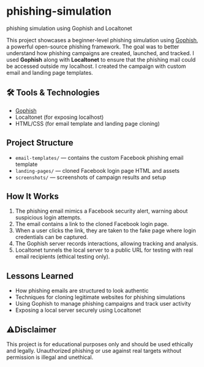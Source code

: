 # phishing-simulation
phishing simulation using Gophish and Localtonet


This project showcases a beginner-level phishing simulation using [Gophish](https://sourceforge.net/projects/gophish.mirror/), a powerful open-source phishing framework.
The goal was to better understand how phishing campaigns are created, launched, and tracked.
I used **Gophish** along with **Localtonet** to ensure that the phishing mail could be accessed outside my localhost. 
I created the campaign with custom email and landing page templates.

## 🛠 Tools & Technologies

- [Gophish](https://sourceforge.net/projects/gophish.mirror/)
- Localtonet (for exposing localhost)
- HTML/CSS (for email template and landing page cloning)

## Project Structure

- `email-templates/` — contains the custom Facebook phishing email template
- `landing-pages/` — cloned Facebook login page HTML and assets
- `screenshots/` — screenshots of campaign results and setup

## How It Works

1. The phishing email mimics a Facebook security alert, warning about suspicious login attempts.
2. The email contains a link to the cloned Facebook login page.
3. When a user clicks the link, they are taken to the fake page where login credentials can be captured.
4. The Gophish server records interactions, allowing tracking and analysis.
5. Localtonet tunnels the local server to a public URL for testing with real email recipients (ethical testing only).

## Lessons Learned
- How phishing emails are structured to look authentic
- Techniques for cloning legitimate websites for phishing simulations
- Using Gophish to manage phishing campaigns and track user activity
- Exposing a local server securely using Localtonet

## ⚠️Disclaimer
This project is for educational purposes only and should be used ethically and legally.
Unauthorized phishing or use against real targets without permission is illegal and unethical.
